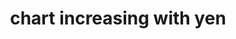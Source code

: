 ---
layout: objects
title: chart increasing with yen
emoji: chart_increasing_with_yen
permalink: 💹.html
---